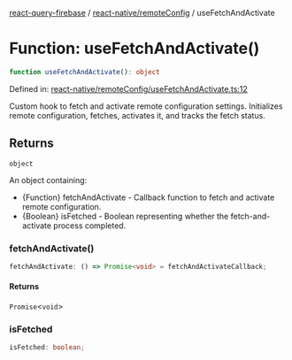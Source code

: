 [react-query-firebase](../../../modules.md) / [react-native/remoteConfig](../index.md) / useFetchAndActivate

# Function: useFetchAndActivate()

```ts
function useFetchAndActivate(): object
```

Defined in: [react-native/remoteConfig/useFetchAndActivate.ts:12](https://github.com/vpishuk/react-query-firebase/blob/43c0734068a570cd646254bb366ccd8007f7dfed/react-native/remoteConfig/useFetchAndActivate.ts#L12)

Custom hook to fetch and activate remote configuration settings.
Initializes remote configuration, fetches, activates it, and tracks the fetch status.

## Returns

`object`

An object containing:
- {Function} fetchAndActivate - Callback function to fetch and activate remote configuration.
- {Boolean} isFetched - Boolean representing whether the fetch-and-activate process completed.

### fetchAndActivate()

```ts
fetchAndActivate: () => Promise<void> = fetchAndActivateCallback;
```

#### Returns

`Promise`\<`void`\>

### isFetched

```ts
isFetched: boolean;
```
